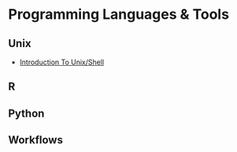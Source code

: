 # Programming Languages & Tools

## Unix
- [Introduction To Unix/Shell](./unix/01_introduction.md)

## R

## Python

## Workflows
